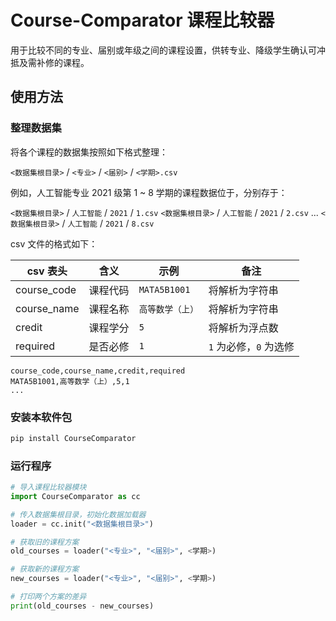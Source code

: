 # Course-Comparator 课程比较器

用于比较不同的专业、届别或年级之间的课程设置，供转专业、降级学生确认可冲抵及需补修的课程。

## 使用方法

### 整理数据集

将各个课程的数据集按照如下格式整理：

`<数据集根目录>` / `<专业>` / `<届别>` / `<学期>.csv`

例如，人工智能专业 2021 级第 1 ~ 8 学期的课程数据位于，分别存于：

`<数据集根目录>` / `人工智能` / `2021` / `1.csv`
`<数据集根目录>` / `人工智能` / `2021` / `2.csv`
...
`<数据集根目录>` / `人工智能` / `2021` / `8.csv`

csv 文件的格式如下：

| csv 表头    | 含义     | 示例             | 备注                   |
| ----------- | -------- | ---------------- | ---------------------- |
| course_code | 课程代码 | `MATA5B1001`     | 将解析为字符串         |
| course_name | 课程名称 | `高等数学（上）` | 将解析为字符串         |
| credit      | 课程学分 | `5`              | 将解析为浮点数         |
| required    | 是否必修 | `1`              | `1` 为必修，`0` 为选修 |

```csv
course_code,course_name,credit,required
MATA5B1001,高等数学（上）,5,1
...
```

### 安装本软件包

```bash
pip install CourseComparator
```

### 运行程序

```python
# 导入课程比较器模块
import CourseComparator as cc

# 传入数据集根目录，初始化数据加载器
loader = cc.init("<数据集根目录>")

# 获取旧的课程方案
old_courses = loader("<专业>", "<届别>", <学期>)

# 获取新的课程方案
new_courses = loader("<专业>", "<届别>", <学期>)

# 打印两个方案的差异
print(old_courses - new_courses)
```
